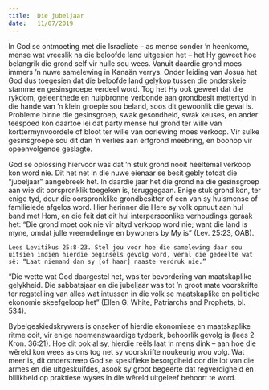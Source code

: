 ```yaml
---
title:  Die jubeljaar
date:   11/07/2019
---
```


In God se ontmoeting met die Israeliete – as mense sonder ’n heenkome, mense wat vreeslik na die beloofde land uitgesien het – het Hy geweet hoe belangrik die grond self vir hulle sou wees. Vanuit daardie grond moes immers ’n nuwe samelewing in Kanaän verrys. Onder leiding van Josua het God dus toegesien dat die beloofde land gelykop tussen die onderskeie stamme en gesinsgroepe verdeel word.  Tog het Hy ook geweet dat die rykdom, geleenthede en hulpbronne verbonde aan grondbesit mettertyd in die hande van ’n klein groepie sou beland, soos dit gewoonlik die geval is. Probleme binne die gesinsgroep, swak gesondheid, swak keuses, en ander teëspoed kon daartoe lei dat party mense hul grond ter wille van korttermynvoordele of bloot ter wille van oorlewing moes verkoop. Vir sulke gesinsgroepe sou dit dan ’n verlies aan erfgrond meebring, en boonop vir opeenvolgende geslagte. 

God se oplossing hiervoor was dat ’n stuk grond nooit heeltemal verkoop kon word nie. Dit het net in die nuwe eienaar se besit gebly totdat die “jubeljaar” aangebreek het. In daardie jaar het die grond na die gesinsgroep aan wie dit oorspronklik toegeken is, teruggegaan. Enige stuk grond kon, ter enige tyd, deur die oorspronklike grondbesitter of een van sy huismense of familielede afgelos word. Hier herinner die Here sy volk opnuut aan hul band met Hom, en die feit dat dit hul interpersoonlike verhoudings geraak het: “Die grond moet ook nie vir altyd verkoop word nie; want die land is myne, omdat julle vreemdelinge en bywoners by My is” (Lev. 25:23, OAB). 

`Lees Levitikus 25:8-23. Stel jou voor hoe die samelewing daar sou uitsien indien hierdie beginsels gevolg word, veral die gedeelte wat sê: “Laat niemand dan sy [of haar] naaste verdruk nie.”` 

“Die wette wat God daargestel het, was ter bevordering van maatskaplike gelykheid. Die sabbatsjaar en die jubeljaar was tot ’n groot mate voorskrifte ter regstelling van alles wat intussen in die volk se maatskaplike en politieke ekonomie skeefgeloop het” (Ellen G. White, Patriarchs and Prophets, bl. 534). 

Bybelgeskiedskrywers is onseker of hierdie ekonomiese en maatskaplike ritme ooit, vir enige noemenswaardige tydperk, behoorlik gevolg is (lees 2 Kron. 36:21). Hoe dit ook al sy, hierdie reëls laat ’n mens dink – aan hoe die wêreld kon wees as ons tog net sy voorskrifte noukeurig wou volg. Wat meer is, dit onderstreep God se spesifieke besorgdheid oor die lot van die armes en die uitgeskuifdes, asook sy groot begeerte dat regverdigheid en billikheid op praktiese wyses in die wêreld uitgeleef behoort te word.
